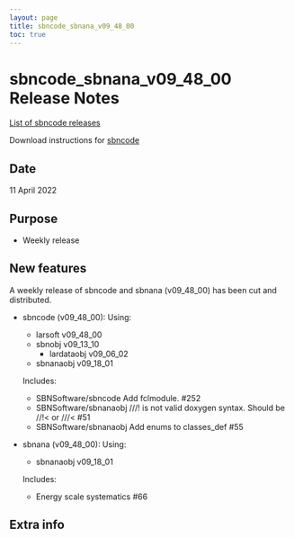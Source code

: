 ```yaml
---
layout: page
title: sbncode_sbnana_v09_48_00
toc: true
---
```


sbncode_sbnana_v09_48_00 Release Notes
=======================================================================================

[List of sbncode releases](https://sbnsoftware.github.io/AnalysisInfrastructure/ReleaseManagement/Releases/List_of_SBN_code_releases)

Download instructions for [sbncode]()

Date
---------------------------------------------------
11 April 2022

Purpose
---------------------------------------------------
* Weekly release

New features
---------------------------------------------------
A weekly release of sbncode and sbnana (v09_48_00)  has been cut and distributed.

* sbncode (v09_48_00):
  Using:
  * larsoft             v09_48_00
  * sbnobj              v09_13_10
	  * lardataobj         v09_06_02
  * sbnanaobj           v09_18_01

  Includes:
  * SBNSoftware/sbncode Add fclmodule. #252 
  *  SBNSoftware/sbnanaobj ///! is not valid doxygen syntax. Should be //!< or ///< #51
  *  SBNSoftware/sbnanaobj Add enums to classes_def #55

* sbnana (v09_48_00):
  Using:
  * sbnanaobj           v09_18_01

  Includes:
  * Energy scale systematics #66



Extra info
---------------------------------------------------
